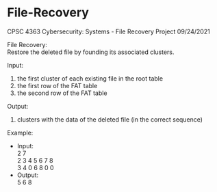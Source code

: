 # File-Recovery
CPSC 4363 Cybersecurity: Systems - File Recovery Project 09/24/2021

File Recovery:  
Restore the deleted file by founding its associated clusters.  

Input:  
1. the first cluster of each existing file in the root table  
2. the first row of the FAT table  
3. the second row of the FAT table  

Output:  
1. clusters with the data of the deleted file (in the correct sequence)

Example:
  - Input:  
  2 7  
  2 3 4 5 6 7 8  
  3 4 0 6 8 0 0  
  - Output:  
  5 6 8  
